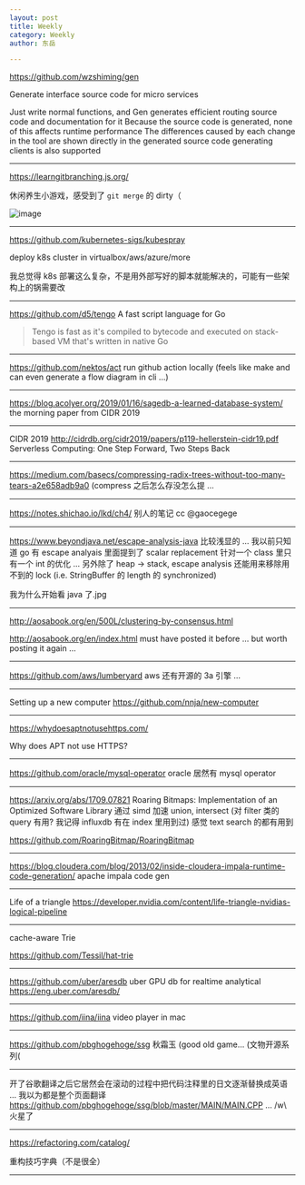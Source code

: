 ```yaml
---
layout: post
title: Weekly
category: Weekly
author: 东岳

---
```


https://github.com/wzshiming/gen

Generate interface source code for micro services

Just write normal functions, and Gen generates efficient routing source code and documentation for it Because the source code is generated, none of this affects runtime performance
The differences caused by each change in the tool are shown directly in the generated source code
generating clients is also supported

***

https://learngitbranching.js.org/

休闲养生小游戏，感受到了 `git merge` 的 dirty（

![image](https://user-images.githubusercontent.com/4198311/51113844-7a46a580-183e-11e9-8c64-bc8f1773c0d3.png)


***

https://github.com/kubernetes-sigs/kubespray

deploy k8s cluster in virtualbox/aws/azure/more

我总觉得 k8s 部署这么复杂，不是用外部写好的脚本就能解决的，可能有一些架构上的锅需要改

***

https://github.com/d5/tengo A fast script language for Go 

> Tengo is fast as it's compiled to bytecode and executed on stack-based VM that's written in native Go

***

https://github.com/nektos/act run github action locally (feels like make and can even generate a flow diagram in cli ...)

***

https://blog.acolyer.org/2019/01/16/sagedb-a-learned-database-system/ the morning paper from CIDR 2019

***

CIDR 2019 http://cidrdb.org/cidr2019/papers/p119-hellerstein-cidr19.pdf Serverless Computing: One Step Forward, Two Steps Back

***

https://medium.com/basecs/compressing-radix-trees-without-too-many-tears-a2e658adb9a0 (compress 之后怎么存没怎么提 ...

***

https://notes.shichao.io/lkd/ch4/ 别人的笔记 cc @gaocegege 

***

https://www.beyondjava.net/escape-analysis-java 比较浅显的 ... 我以前只知道 go 有 escape analyais 里面提到了 scalar replacement 针对一个 class 里只有一个 int 的优化 ... 另外除了 heap -> stack, escape analysis 还能用来移除用不到的 lock (i.e. StringBuffer 的 length 的 synchronized) 

我为什么开始看 java 了.jpg

***

http://aosabook.org/en/500L/clustering-by-consensus.html 

http://aosabook.org/en/index.html must have posted it before ... but worth posting it again ...

***

https://github.com/aws/lumberyard aws 还有开源的 3a 引擎 ...

***

Setting up a new computer https://github.com/nnja/new-computer

***

https://whydoesaptnotusehttps.com/

Why does APT not use HTTPS?

***

https://github.com/oracle/mysql-operator oracle 居然有 mysql operator

***

https://arxiv.org/abs/1709.07821 Roaring Bitmaps: Implementation of an Optimized Software Library 
通过 simd 加速 union, intersect (对 filter 类的 query 有用? 我记得 influxdb 有在 index 里用到过) 感觉 text search 的都有用到

https://github.com/RoaringBitmap/RoaringBitmap 

***

https://blog.cloudera.com/blog/2013/02/inside-cloudera-impala-runtime-code-generation/ apache impala code gen

***

Life of a triangle https://developer.nvidia.com/content/life-triangle-nvidias-logical-pipeline

***

cache-aware Trie

https://github.com/Tessil/hat-trie

***

https://github.com/uber/aresdb uber GPU db for realtime analytical https://eng.uber.com/aresdb/

***

https://github.com/iina/iina video player in mac

***

https://github.com/pbghogehoge/ssg 秋霜玉
(good old game...
(文物开源系列(

***

开了谷歌翻译之后它居然会在滚动的过程中把代码注释里的日文逐渐替换成英语 ... 我以为都是整个页面翻译 https://github.com/pbghogehoge/ssg/blob/master/MAIN/MAIN.CPP ... /w\ 火星了

***

https://refactoring.com/catalog/

重构技巧字典（不是很全）

***

